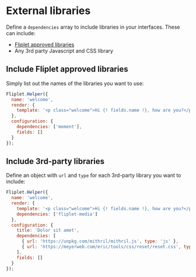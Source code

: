 # External libraries

Define a `dependencies` array to include libraries in your interfaces. These can include:

- [Fliplet approved libraries](/Fliplet-approved-libraries.html)
- Any 3rd party Javascript and CSS library

## Include Fliplet approved libraries

Simply list out the names of the libraries you want to use:

```js
Fliplet.Helper({
  name: 'welcome',
  render: {
    template: '<p class="welcome">Hi {! fields.name !}, how are you?</p>'
  },
  configuration: {
    dependencies: ['moment'],
    fields: []
  }
});
```

## Include 3rd-party libraries

Define an object with `url` and `type` for each 3rd-party library you want to include:

```js
Fliplet.Helper({
  name: 'welcome',
  render: {
    template: '<p class="welcome">Hi {! fields.name !}, how are you?</p>',
    dependencies: ['fliplet-media']
  },
  configuration: {
    title: 'Dolor sit amet',
    dependencies: [
      { url: 'https://unpkg.com/mithril/mithril.js', type: 'js' },
      { url: 'https://meyerweb.com/eric/tools/css/reset/reset.css', type: 'css' }
    ],
    fields: []
  }
});
```